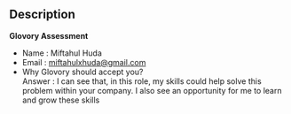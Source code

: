 ## Description

**Glovory Assessment**

- Name : Miftahul Huda
- Email : miftahulxhuda@gmail.com
- Why Glovory should accept you?  
  Answer : I can see that, in this role, my skills could help solve this problem within your company. I also see an opportunity for me to learn and grow these skills
